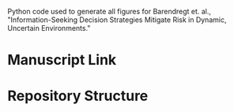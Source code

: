 Python code used to generate all figures for Barendregt et. al., "Information-Seeking Decision Strategies Mitigate Risk in Dynamic, Uncertain Environments."
# Manuscript Link

# Repository Structure
